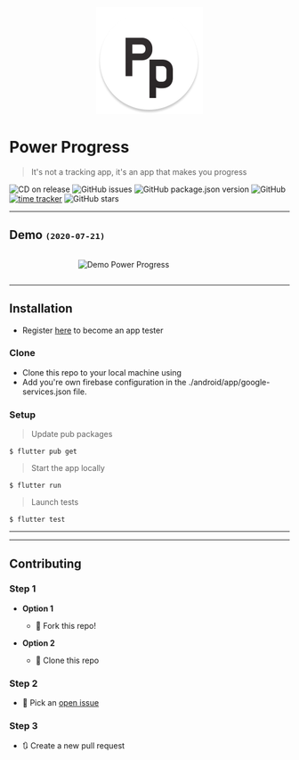 <p align="center">
  <img title="Power Progress logo" alt="Power Progress logo" width="192" height="192" src="https://raw.githubusercontent.com/KiritchoukC/power_progress/master/design/192px_logo.png">
</p>

# Power Progress
> It's not a tracking app, it's an app that makes you progress

![CD on release](https://github.com/KiritchoukC/power_progress/workflows/CD%20on%20release/badge.svg?branch=master)
![GitHub issues](https://img.shields.io/github/issues-raw/kiritchoukc/power_progress)
![GitHub package.json version](https://img.shields.io/github/package-json/v/kiritchoukc/power_progress)
![GitHub](https://img.shields.io/github/license/kiritchoukc/power_progress)
[![time tracker](https://wakatime.com/badge/github/KiritchoukC/power_progress.svg)](https://wakatime.com/badge/github/KiritchoukC/power_progress)
![GitHub stars](https://img.shields.io/github/stars/kiritchoukc/power_progress?style=social)


---
## Demo <small>`(2020-07-21)`</small>

<div style="width: 100%;display: flex; justify-content: center">
  <div style="width: 256px">

  ![Demo Power Progress](https://raw.githubusercontent.com/KiritchoukC/power_progress/master/docs/20200721_demo.gif)

  </div>
</div>

---

## Installation

- Register [here](https://appdistribution.firebase.dev/i/k9McqvEd) to become an app tester

### Clone

- Clone this repo to your local machine using 
- Add you're own firebase configuration in the ./android/app/google-services.json file.

### Setup

> Update pub packages

```shell
$ flutter pub get
```

> Start the app locally

```shell
$ flutter run
```

> Launch tests

```shell
$ flutter test
```
---

---

## Contributing

### Step 1

- **Option 1**
    - 🍴 Fork this repo!

- **Option 2**
    - 👯 Clone this repo

### Step 2

- 💪 Pick an [open issue](https://github.com/KiritchoukC/power_progress/issues)

### Step 3

- 🔃 Create a new pull request
